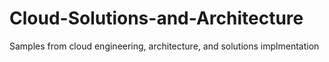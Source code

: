 # Cloud-Solutions-and-Architecture
Samples from cloud engineering, architecture, and solutions implmentation
